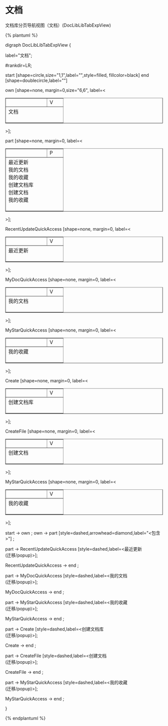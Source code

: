 # 文档

文档库分页导航视图（文档）(DocLibLibTabExpView)

{% plantuml %}

digraph DocLibLibTabExpView {

label="文档";    

#rankdir=LR;

start [shape=circle,size="1,1",label="",style=filled, fillcolor=black]
end [shape=doublecircle,label=""]

own [shape=none, margin=0,size="6,6", label=<
<TABLE WIDTH="150" BORDER="1" CELLBORDER="1" >
<TR>
<TD WIDTH="115" BORDER="0" COLSPAN="3"></TD><TD WIDTH="35" BORDER="0">V</TD>
</TR>
<TR>
<TD BORDER="0" COLSPAN="4" CELLPADDING="10">文档<BR/><BR/></TD>
</TR>
</TABLE>
>];

part [shape=none, margin=0, label=<
<TABLE WIDTH="150" BORDER="1" CELLBORDER="1" >
<TR>
<TD WIDTH="115" BORDER="0" COLSPAN="3"></TD><TD WIDTH="35" BORDER="0">P</TD> 
</TR>
<TR>
<TD BORDER="0" COLSPAN="4" CELLPADDING="10">
最近更新<BR/>
我的文档<BR/>
我的收藏<BR/>
创建文档库<BR/>
创建文档<BR/>
我的收藏<BR/>
<BR/></TD>
</TR>
</TABLE>
>];


RecentUpdateQuickAccess [shape=none, margin=0, label=<
<TABLE WIDTH="150" BORDER="1" CELLBORDER="1" >
<TR>
<TD WIDTH="115" BORDER="0" COLSPAN="3"></TD><TD WIDTH="35" BORDER="0">V</TD>
</TR>
<TR>
<TD BORDER="0" COLSPAN="4" CELLPADDING="10">最近更新<BR/><BR/></TD>
</TR>
</TABLE>
>];



MyDocQuickAccess [shape=none, margin=0, label=<
<TABLE WIDTH="150" BORDER="1" CELLBORDER="1" >
<TR>
<TD WIDTH="115" BORDER="0" COLSPAN="3"></TD><TD WIDTH="35" BORDER="0">V</TD>
</TR>
<TR>
<TD BORDER="0" COLSPAN="4" CELLPADDING="10">我的文档<BR/><BR/></TD>
</TR>
</TABLE>
>];



MyStarQuickAccess [shape=none, margin=0, label=<
<TABLE WIDTH="150" BORDER="1" CELLBORDER="1" >
<TR>
<TD WIDTH="115" BORDER="0" COLSPAN="3"></TD><TD WIDTH="35" BORDER="0">V</TD>
</TR>
<TR>
<TD BORDER="0" COLSPAN="4" CELLPADDING="10">我的收藏<BR/><BR/></TD>
</TR>
</TABLE>
>];



Create [shape=none, margin=0, label=<
<TABLE WIDTH="150" BORDER="1" CELLBORDER="1" >
<TR>
<TD WIDTH="115" BORDER="0" COLSPAN="3"></TD><TD WIDTH="35" BORDER="0">V</TD>
</TR>
<TR>
<TD BORDER="0" COLSPAN="4" CELLPADDING="10">创建文档库<BR/><BR/></TD>
</TR>
</TABLE>
>];



CreateFile [shape=none, margin=0, label=<
<TABLE WIDTH="150" BORDER="1" CELLBORDER="1" >
<TR>
<TD WIDTH="115" BORDER="0" COLSPAN="3"></TD><TD WIDTH="35" BORDER="0">V</TD>
</TR>
<TR>
<TD BORDER="0" COLSPAN="4" CELLPADDING="10">创建文档<BR/><BR/></TD>
</TR>
</TABLE>
>];



MyStarQuickAccess [shape=none, margin=0, label=<
<TABLE WIDTH="150" BORDER="1" CELLBORDER="1" >
<TR>
<TD WIDTH="115" BORDER="0" COLSPAN="3"></TD><TD WIDTH="35" BORDER="0">V</TD>
</TR>
<TR>
<TD BORDER="0" COLSPAN="4" CELLPADDING="10">我的收藏<BR/><BR/></TD>
</TR>
</TABLE>
>];



start -> own ;
own -> part [style=dashed,arrowhead=diamond,label="<包含>"] ;


part -> RecentUpdateQuickAccess [style=dashed,label=<最近更新<BR/>(迁移/popup)>];

RecentUpdateQuickAccess -> end ;



part -> MyDocQuickAccess [style=dashed,label=<我的文档<BR/>(迁移/popup)>];

MyDocQuickAccess -> end ;



part -> MyStarQuickAccess [style=dashed,label=<我的收藏<BR/>(迁移/popup)>];

MyStarQuickAccess -> end ;



part -> Create [style=dashed,label=<创建文档库<BR/>(迁移/popup)>];

Create -> end ;



part -> CreateFile [style=dashed,label=<创建文档<BR/>(迁移/popup)>];

CreateFile -> end ;



part -> MyStarQuickAccess [style=dashed,label=<我的收藏<BR/>(迁移/popup)>];

MyStarQuickAccess -> end ;



}

{% endplantuml %}

